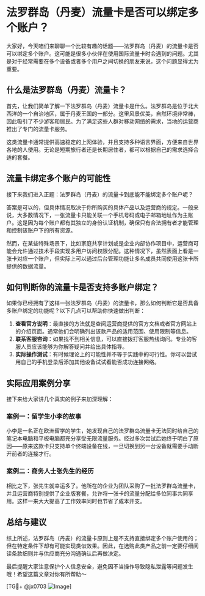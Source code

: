 # 法罗群岛（丹麦）流量卡是否可以绑定多个账户？

大家好，今天咱们来聊聊一个比较有趣的话题——法罗群岛（丹麦）的流量卡是否可以绑定多个账户。这可能是很多小伙伴在使用国际流量卡时会遇到的问题。尤其是对于经常需要在多个设备或者多个用户之间切换的朋友来说，这个问题显得尤为重要。

## 什么是法罗群岛（丹麦）流量卡？

首先，让我们简单了解一下法罗群岛（丹麦）流量卡是什么。法罗群岛是位于北大西洋的一个自治地区，属于丹麦王国的一部分。这里风景优美，自然环境非常棒，因此吸引了不少游客和居民。为了满足这些人群对移动网络的需求，当地的运营商推出了专门的流量卡服务。

这类流量卡通常提供高速稳定的上网体验，并且支持多种语言界面，方便来自世界各地的人使用。无论是短期旅行者还是长期居住者，都可以根据自己的需求选择合适的套餐。

## 流量卡绑定多个账户的可能性

接下来我们进入正题：法罗群岛（丹麦）的流量卡到底能不能绑定多个账户呢？

答案是可以的，但具体情况取决于你所购买的具体产品以及运营商的规定。一般来说，大多数情况下，一张流量卡只能关联一个手机号码或电子邮箱地址作为主账户。这是因为每个账户都有其独立的身份认证机制，确保只有合法拥有者才能管理和控制该账户下的所有资源。

然而，在某些特殊场景下，比如家庭共享计划或是企业内部协作项目中，运营商可能会允许通过技术手段实现多用户访问权限分配。这种情况下，虽然表面上看是一张卡对应一个账户，但实际上可以通过后台管理功能让多名成员共同使用这张卡所提供的数据流量。

## 如何判断你的流量卡是否支持多账户绑定？

如果你已经拥有了这样一张法罗群岛（丹麦）的流量卡，那么如何判断它是否具备多账户绑定的功能呢？以下几点可以帮助你快速做出判断：

1. **查看官方说明**：最直接的方法就是查阅运营商提供的官方文档或者官方网站上的介绍页面。通常他们会明确列出该款产品的适用范围、使用限制等信息。
2. **联系客服咨询**：如果找不到相关信息，可以直接拨打客服热线询问。专业的客服人员应该能够为你解答疑问并给出具体指导。
3. **实际操作测试**：有时候理论上的可能性并不等于实践中的可行性。你可以尝试用自己的手机登录后添加其他设备试试看能否成功连接网络。

## 实际应用案例分享

接下来给大家讲几个真实的例子来加深理解：

### 案例一：留学生小李的故事
小李是一名正在欧洲留学的学生，她发现自己的法罗群岛流量卡无法同时给自己的笔记本电脑和平板电脑都充分享受无限流量服务。经过多次尝试后她终于明白了原因——原来这款卡只支持单个终端设备在线，一旦切换到另一台设备就需要手动断开前者的连接才行。

### 案例二：商务人士张先生的经历
相比之下，张先生就幸运多了。他所在的企业为团队采购了一批法罗群岛流量卡，并且运营商特别提供了企业版套餐，允许将一张卡的流量分配给多位同事共同享用。这样一来大大提高了工作效率同时也节省了成本开支。

## 总结与建议

综上所述，法罗群岛（丹麦）的流量卡原则上是不支持直接绑定多个账户使用的；但在特定条件下却有可能实现类似效果。因此，在选购此类产品之前一定要仔细阅读条款细则并与供应商充分沟通确认后再做决定。

最后提醒大家注意保护个人信息安全，避免因不当操作导致隐私泄露等问题发生哦！希望这篇文章对你有所帮助～

[TG💪+ @jx0703 ![Image](https://github.com/user-attachments/assets/dbca1d08-cadb-493c-b0ec-ad6f7a83f270)]